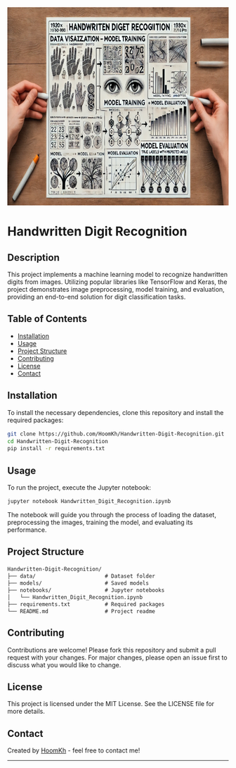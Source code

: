 <div style="text-align: center;">
    <img src="banner/banner.jpg" style="width:950px;height:450px;">
</div>


# Handwritten Digit Recognition 

## Description
This project implements a machine learning model to recognize handwritten digits from images. Utilizing popular libraries like TensorFlow and Keras, the project demonstrates image preprocessing, model training, and evaluation, providing an end-to-end solution for digit classification tasks.

## Table of Contents
- [Installation](#installation)
- [Usage](#usage)
- [Project Structure](#project-structure)
- [Contributing](#contributing)
- [License](#license)
- [Contact](#contact)

## Installation
To install the necessary dependencies, clone this repository and install the required packages:

```bash
git clone https://github.com/HoomKh/Handwritten-Digit-Recognition.git
cd Handwritten-Digit-Recognition
pip install -r requirements.txt
```

## Usage
To run the project, execute the Jupyter notebook:

```bash
jupyter notebook Handwritten_Digit_Recognition.ipynb
```

The notebook will guide you through the process of loading the dataset, preprocessing the images, training the model, and evaluating its performance.

## Project Structure
```
Handwritten-Digit-Recognition/
├── data/                      # Dataset folder
├── models/                    # Saved models
├── notebooks/                 # Jupyter notebooks
│   └── Handwritten_Digit_Recognition.ipynb
├── requirements.txt           # Required packages
└── README.md                  # Project readme
```

## Contributing
Contributions are welcome! Please fork this repository and submit a pull request with your changes. For major changes, please open an issue first to discuss what you would like to change.

## License
This project is licensed under the MIT License. See the LICENSE file for more details.

## Contact
Created by [HoomKh](https://github.com/HoomKh) - feel free to contact me!

---
